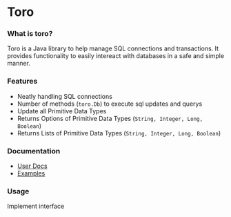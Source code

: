 # Toro


### What is toro?

Toro is a Java library to help manage SQL connections and transactions. It provides functionality to easily intereact with databases in a safe and simple manner.


### Features

* Neatly handling SQL connections
* Number of methods (`toro.Db`) to execute sql updates and querys
* Update all Primitive Data Types
* Returns Options of Primitive Data Types (`String, Integer, Long, Boolean`)
* Returns Lists of Primitive Data Types (`String, Integer, Long, Boolean`)


### Documentation

* [User Docs]()
* [Examples](https://github.com/nhibberd/toro/blob/master/src/main/example/Example.java)


### Usage

Implement interface